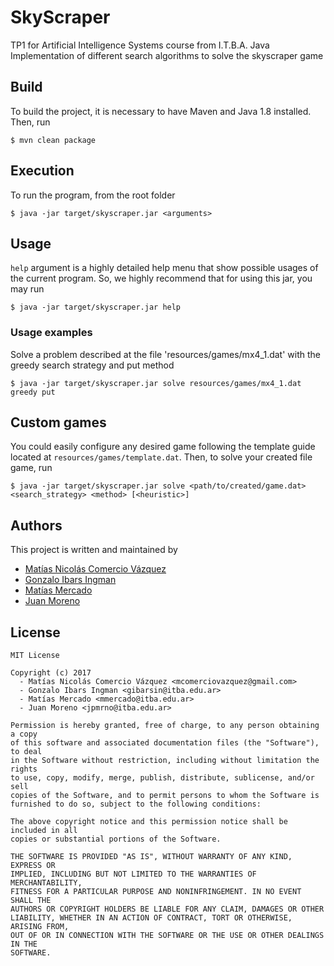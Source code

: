 # SkyScraper
TP1 for Artificial Intelligence Systems course from I.T.B.A.
Java Implementation of different search algorithms to solve the skyscraper game

## Build
To build the project, it is necessary to have Maven and Java 1.8 installed.
Then, run

    $ mvn clean package

## Execution
To run the program, from the root folder

    $ java -jar target/skyscraper.jar <arguments>

## Usage
`help` argument is a highly detailed help menu that show possible usages of the current program.
So, we highly recommend that for using this jar, you may run

    $ java -jar target/skyscraper.jar help

### Usage examples
Solve a problem described at the file 'resources/games/mx4_1.dat' with the greedy search strategy and put method

    $ java -jar target/skyscraper.jar solve resources/games/mx4_1.dat greedy put

## Custom games
You could easily configure any desired game following the template guide located at `resources/games/template.dat`.
Then, to solve your created file game, run

    $ java -jar target/skyscraper.jar solve <path/to/created/game.dat> <search_strategy> <method> [<heuristic>]

## Authors
This project is written and maintained by

- [Matías Nicolás Comercio Vázquez](https://github.com/MatiasComercio)
- [Gonzalo Ibars Ingman](https://github.com/gibarsin)
- [Matías Mercado](https://github.com/MatiasMercado)
- [Juan Moreno](https://github.com/jpmrno)

## License
    MIT License

    Copyright (c) 2017
      - Matías Nicolás Comercio Vázquez <mcomerciovazquez@gmail.com>
      - Gonzalo Ibars Ingman <gibarsin@itba.edu.ar>
      - Matías Mercado <mmercado@itba.edu.ar>
      - Juan Moreno <jpmrno@itba.edu.ar>
    
    Permission is hereby granted, free of charge, to any person obtaining a copy
    of this software and associated documentation files (the "Software"), to deal
    in the Software without restriction, including without limitation the rights
    to use, copy, modify, merge, publish, distribute, sublicense, and/or sell
    copies of the Software, and to permit persons to whom the Software is
    furnished to do so, subject to the following conditions:
    
    The above copyright notice and this permission notice shall be included in all
    copies or substantial portions of the Software.
    
    THE SOFTWARE IS PROVIDED "AS IS", WITHOUT WARRANTY OF ANY KIND, EXPRESS OR
    IMPLIED, INCLUDING BUT NOT LIMITED TO THE WARRANTIES OF MERCHANTABILITY,
    FITNESS FOR A PARTICULAR PURPOSE AND NONINFRINGEMENT. IN NO EVENT SHALL THE
    AUTHORS OR COPYRIGHT HOLDERS BE LIABLE FOR ANY CLAIM, DAMAGES OR OTHER
    LIABILITY, WHETHER IN AN ACTION OF CONTRACT, TORT OR OTHERWISE, ARISING FROM,
    OUT OF OR IN CONNECTION WITH THE SOFTWARE OR THE USE OR OTHER DEALINGS IN THE
    SOFTWARE.